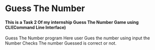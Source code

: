 <h1>Guess The Number</h1>
<h4>This is a Task 2 Of my internship Guess The Number Game using CLI(Command Line Interface)</h4>
<p> Guess The Number program Here user Gues the number using input the Number Checks The number Guessed is correct or not.</p>
